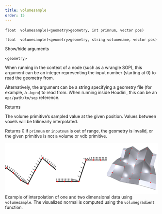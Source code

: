 ```yaml
---
title: volumesample
order: 15
---
```

`float  volumesample(<geometry>geometry, int primnum, vector pos)`

`float  volumesample(<geometry>geometry, string volumename, vector pos)`

Show/hide arguments

`<geometry>`

When running in the context of a node (such as a wrangle SOP), this argument can be an integer representing the input number (starting at 0) to read the geometry from.

Alternatively, the argument can be a string specifying a geometry file (for example, a `.bgeo`) to read from. When running inside Houdini, this can be an `op:/path/to/sop` reference.

Returns

The volume primitive’s sampled value at the given position. Values between voxels will be trilinearly interpolated.

Returns 0 if `primnum` or `inputnum` is out of range, the geometry is invalid, or the given primitive is not a volume or vdb primitive.

![](../_static/vex/volumesample.png)
Example of interpolation of one and two dimensional data using `volumesample`. The visualized normal is computed using the `volumegradient` function.
